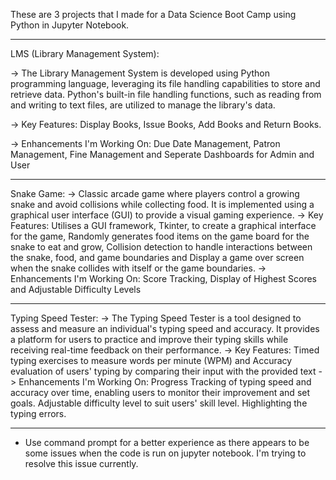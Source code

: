 These are 3 projects that I made for a Data Science Boot Camp using Python in Jupyter Notebook.

--------------------------------------------------------------------------------------------------------------------------------------------------------------------------------------

LMS (Library Management System):

-> The Library Management System is developed using Python programming language, leveraging its file handling capabilities to store and retrieve data. Python's built-in file handling functions, such as reading from and writing to text files, are utilized to manage the library's data.

-> Key Features: Display Books, Issue Books, Add Books and Return Books.

-> Enhancements I'm Working On: Due Date Management, Patron Management, Fine Management and Seperate Dashboards for Admin and User

--------------------------------------------------------------------------------------------------------------------------------------------------------------------------------------

Snake Game:
-> Classic arcade game where players control a growing snake and avoid collisions while collecting food. It is implemented using a graphical user interface (GUI) to provide a visual gaming experience.
-> Key Features: Utilises a GUI framework, Tkinter, to create a graphical interface for the game,
                 Randomly generates food items on the game board for the snake to eat and grow,
                 Collision detection to handle interactions between the snake, food, and game boundaries and
                 Display a game over screen when the snake collides with itself or the game boundaries.
-> Enhancements I'm Working On: Score Tracking,
                                Display of Highest Scores and
                                Adjustable Difficulty Levels

--------------------------------------------------------------------------------------------------------------------------------------------------------------------------------------

Typing Speed Tester:
-> The Typing Speed Tester is a tool designed to assess and measure an individual's typing speed and accuracy. It provides a platform for users to practice and improve their typing skills while receiving real-time feedback on their performance.
-> Key Features: Timed typing exercises to measure words per minute (WPM) and
                 Accuracy evaluation of users' typing by comparing their input with the provided text
-> Enhancements I'm Working On: Progress Tracking of typing speed and accuracy over time, enabling users to monitor their improvement and set goals.
                                Adjustable difficulty level to suit users' skill level.
                                Highlighting the typing errors.

--------------------------------------------------------------------------------------------------------------------------------------------------------------------------------------
* Use command prompt for a better experience as there appears to be some issues when the code is run on jupyter notebook. I'm trying to resolve this issue currently.
